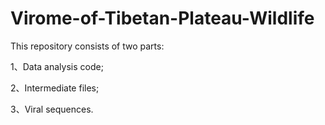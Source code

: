 # Virome-of-Tibetan-Plateau-Wildlife
This repository consists of two parts:

1、Data analysis code;

2、Intermediate files;

3、Viral sequences.
